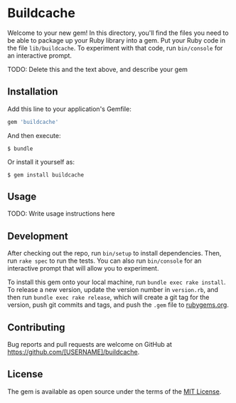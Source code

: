 # Buildcache

Welcome to your new gem! In this directory, you'll find the files you need to be able to package up your Ruby library into a gem. Put your Ruby code in the file `lib/buildcache`. To experiment with that code, run `bin/console` for an interactive prompt.

TODO: Delete this and the text above, and describe your gem

## Installation

Add this line to your application's Gemfile:

```ruby
gem 'buildcache'
```

And then execute:

    $ bundle

Or install it yourself as:

    $ gem install buildcache

## Usage

TODO: Write usage instructions here

## Development

After checking out the repo, run `bin/setup` to install dependencies. Then, run `rake spec` to run the tests. You can also run `bin/console` for an interactive prompt that will allow you to experiment.

To install this gem onto your local machine, run `bundle exec rake install`. To release a new version, update the version number in `version.rb`, and then run `bundle exec rake release`, which will create a git tag for the version, push git commits and tags, and push the `.gem` file to [rubygems.org](https://rubygems.org).

## Contributing

Bug reports and pull requests are welcome on GitHub at https://github.com/[USERNAME]/buildcache.


## License

The gem is available as open source under the terms of the [MIT License](http://opensource.org/licenses/MIT).

